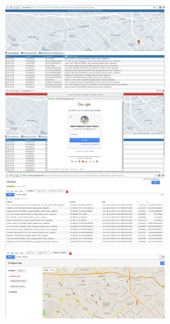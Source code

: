 ![Alt text](./screenshots/1.png?raw=true "Sample1")
![Alt text](./screenshots/4.png?raw=true "Sample3")
![Alt text](./screenshots/2.png?raw=true "Sample2")
![Alt text](./screenshots/3.png?raw=true "Sample3")
